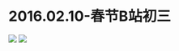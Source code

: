 # 2016.02.10-春节B站初三
![](https://bilicoverimg.github.io/2016/2016.02.10-春节B站初三.png)
![](https://bilicoverimg.github.io/2016/2016.02.10-春节初三%28平板截图%29.jpg)
